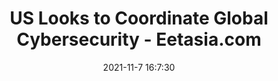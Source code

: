 ---
"title": "US Looks to Coordinate Global Cybersecurity - Eetasia.com"
"date": "2021-11-7 16:7:30"
"feed_name": "GOOGLENEWSINDUSTRIAL"
"feed_website": "https://news.google.com/search?q=industrial%2Bincident&hl=en-US&gl=US&ceid=US:en"
"feed_rss": "https://news.google.com/rss/search?q=industrial%2Bincident&hl=en-US&gl=US&ceid=US:en"
"link": "https://www.eetasia.com/u-s-looks-to-coordinate-global-cybersecurity/"
"source": "{'href': 'https://www.eetasia.com', 'title': 'Eetasia.com'}"
"file": "_posts/2021-1-1-e04e3b763fefd7e659bfbc9188355045bf9a329a.md"
"accident": "0"
"drilling": "0"
"dead": "0"
"injured": "0"
"arrested": "0"
"place": "unknown place"
"where": "unknown site"
"causes": "unknown"
"place_uri": "unknown place"
---